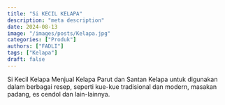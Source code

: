 ```yaml
---
title: "Si KECIL KELAPA"
description: "meta description"
date: 2024-08-13
image: "/images/posts/Kelapa.jpg"
categories: ["Produk"]
authors: ["FADLI"]
tags: ["Kelapa"]
draft: false
---
```


Si Kecil Kelapa Menjual Kelapa Parut dan Santan Kelapa untuk digunakan dalam berbagai resep, seperti kue-kue tradisional dan modern, masakan padang, es cendol dan lain-lainnya.
